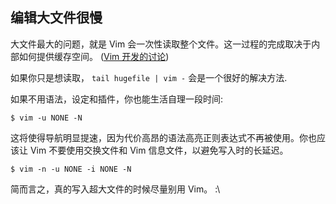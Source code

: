 ## 编辑大文件很慢

大文件最大的问题，就是 Vim 会一次性读取整个文件。这一过程的完成取决于内部如何提供缓存空间。
([Vim 开发的讨论](https://groups.google.com/forum/#!topic/vim_dev/oY3i8rqYGD4/discussion))

如果你只是想读取， `tail hugefile | vim -` 会是一个很好的解决方法.

如果不用语法，设定和插件，你也能生活自理一段时间:

```
$ vim -u NONE -N
```

这将使得导航明显提速，因为代价高昂的语法高亮正则表达式不再被使用。你也应该让 Vim 不要使用交换文件和 Vim 信息文件，以避免写入时的长延迟。

```
$ vim -n -u NONE -i NONE -N
```

简而言之，真的写入超大文件的时候尽量别用 Vim。 :\
